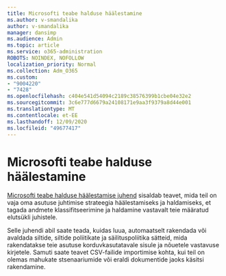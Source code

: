 ```yaml
---
title: Microsofti teabe halduse häälestamine
ms.author: v-smandalika
author: v-smandalika
manager: dansimp
ms.audience: Admin
ms.topic: article
ms.service: o365-administration
ROBOTS: NOINDEX, NOFOLLOW
localization_priority: Normal
ms.collection: Adm_O365
ms.custom:
- "9004220"
- "7428"
ms.openlocfilehash: c404e541d54094c2189c38576399b1cbe04e32e2
ms.sourcegitcommit: 3c6e777d6679a24108171e9aa3f9379a8d44e001
ms.translationtype: MT
ms.contentlocale: et-EE
ms.lasthandoff: 12/09/2020
ms.locfileid: "49677417"
---
```

# <a name="set-up-microsoft-information-governance"></a>Microsofti teabe halduse häälestamine

[Microsofti teabe halduse häälestamise juhend](https://admin.microsoft.com/AdminPortal/Home#/modernonboarding/migsetupguide) sisaldab teavet, mida teil on vaja oma asutuse juhtimise strateegia häälestamiseks ja haldamiseks, et tagada andmete klassifitseerimine ja haldamine vastavalt teie määratud elutsükli juhistele.

Selle juhendi abil saate teada, kuidas luua, automaatselt rakendada või avaldada siltide, siltide poliitikate ja säilituspoliitika sätteid, mida rakendatakse teie asutuse korduvkasutatavale sisule ja nõuetele vastavuse kirjetele. Samuti saate teavet CSV-failide importimise kohta, kui teil on olemas mahukate stsenaariumide või eraldi dokumentide jaoks käsitsi rakendamine.